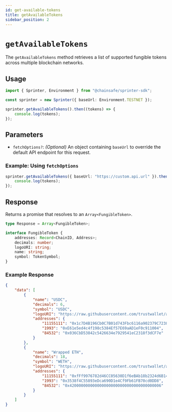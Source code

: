 ```yaml
---
id: get-available-tokens
title: getAvailableTokens
sidebar_position: 2
---
```


# `getAvailableTokens`

The `getAvailableTokens` method retrieves a list of supported fungible tokens across multiple blockchain networks.

## Usage

```typescript
import { Sprinter, Environment } from "@chainsafe/sprinter-sdk";

const sprinter = new Sprinter({ baseUrl: Environment.TESTNET });

sprinter.getAvailableTokens().then((tokens) => {
	console.log(tokens);
});
```

## Parameters

- `fetchOptions?`: _(Optional)_ An object containing `baseUrl` to override the default API endpoint for this request.

### Example: Using `fetchOptions`

```typescript
sprinter.getAvailableTokens({ baseUrl: "https://custom.api.url" }).then((tokens) => {
	console.log(tokens);
});
```

## Response

Returns a promise that resolves to an `Array<FungibleToken>`.

```typescript
type Response = Array<FungibleToken>;

interface FungibleToken {
	addresses: Record<ChainID, Address>;
	decimals: number;
	logoURI: string;
	name: string;
	symbol: TokenSymbol;
}
```

### Example Response

```json
{
	"data": [
		{
			"name": "USDC",
			"decimals": 6,
			"symbol": "USDC",
			"logoURI": "https://raw.githubusercontent.com/trustwallet/assets/8cee462de2cc16eed81ded90ced5dbd64f7145cb/blockchains/ethereum/assets/0xA0b86991c6218b36c1d19D4a2e9Eb0cE3606eB48/logo.png",
			"addresses": {
				"11155111": "0x1c7D4B196Cb0C7B01d743Fbc6116a902379C7238",
				"1993": "0xE61e5ed4c4f198c5384Ef57E69aAD1eF0c911004",
				"84532": "0x036CbD53842c5426634e7929541eC2318f3dCF7e"
			}
		},
		{
			"name": "Wrapped ETH",
			"decimals": 18,
			"symbol": "WETH",
			"logoURI": "https://raw.githubusercontent.com/trustwallet/assets/8cee462de2cc16eed81ded90ced5dbd64f7145cb/blockchains/optimism/assets/0x4200000000000000000000000000000000000006/logo.png",
			"addresses": {
				"11155111": "0xfFf9976782d46CC05630D1f6eBAb18b2324d6B14",
				"1993": "0x3538f4C55893eDca690D1e4Cf9Fb61FB70cd0DD8",
				"84532": "0x4200000000000000000000000000000000000006"
			}
		}
	]
}
```

